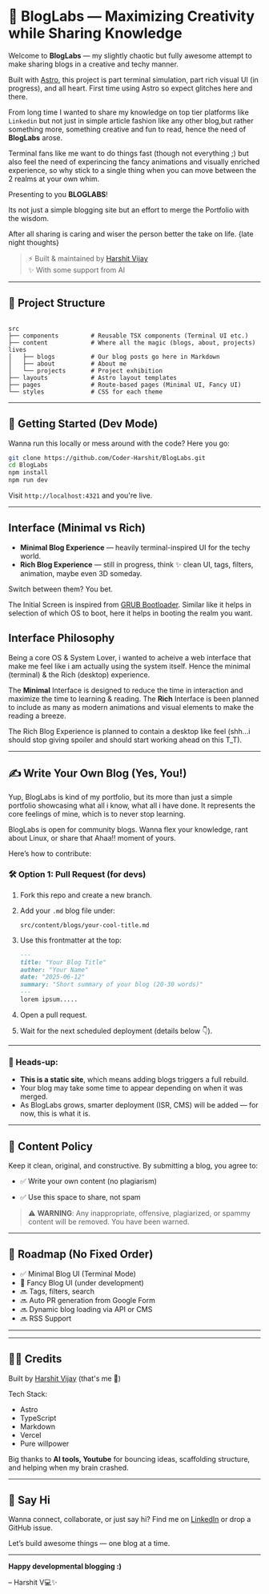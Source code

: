 # 🧠 BlogLabs — Maximizing Creativity while Sharing Knowledge

Welcome to **BlogLabs** — my slightly chaotic but fully awesome attempt to make sharing blogs in a creative and techy manner.

Built with [Astro](https://astro.build), this project is part terminal simulation, part rich visual UI (in progress), and all heart. 
First time using Astro so expect glitches here and there.

From long time I wanted to share my knowledge on top tier platforms like `Linkedin` but not just in simple article fashion like any other blog,but rather something more, something creative and fun to read, hence the need of **BlogLabs** arose.

Terminal fans like me want to do things fast (though not everything ;) but also feel the need of experincing the fancy animations and visually enriched experience, so why stick to a single thing when you can move between the 2 realms at your own whim.

Presenting to you **BLOGLABS**!

Its not just a simple blogging site but an effort to merge the Portfolio with the wisdom.

After all sharing is caring and wiser the person better the take on life. {late night thoughts}

> ⚡ Built & maintained by [Harshit Vijay](https://github.com/Coder-Harshit)  
> ✨ With some support from AI

---

## 📂 Project Structure

```

src
├── components         # Reusable TSX components (Terminal UI etc.)
├── content            # Where all the magic (blogs, about, projects) lives
│   ├── blogs          # Our blog posts go here in Markdown
│   ├── about          # About me
│   └── projects       # Project exhibition
├── layouts            # Astro layout templates
├── pages              # Route-based pages (Minimal UI, Fancy UI)
└── styles             # CSS for each theme

```

---

## 🚀 Getting Started (Dev Mode)

Wanna run this locally or mess around with the code? Here you go:

```bash
git clone https://github.com/Coder-Harshit/BlogLabs.git
cd BlogLabs
npm install
npm run dev
```

Visit `http://localhost:4321` and you're live.

---

## Interface (Minimal vs Rich)

* **Minimal Blog Experience** — heavily terminal-inspired UI for the techy world.
* **Rich Blog Experience** — still in progress, think ✨ clean UI, tags, filters, animation, maybe even 3D someday.

Switch between them? You bet.

The Initial Screen is inspired from [GRUB Bootloader](https://www.gnu.org/software/grub/). Similar like it helps in selection of which OS to boot, here it helps in booting the realm you want.

## Interface Philosophy
Being a core OS & System Lover, i wanted to acheive a web interface that make me feel like i am actually using the system itself.
Hence the minimal (terminal) & the Rich (desktop) experience.

The **Minimal** Interface is designed to reduce the time in interaction and maximize the time to learning & reading.
The **Rich** Interface is been planned to include as many as modern animations and visual elements to make the reading a breeze.

The Rich Blog Experience is planned to contain a desktop like feel (shh...i should stop giving spoiler and should start working ahead on this T_T).

---

## ✍️ Write Your Own Blog (Yes, You!)

Yup, BlogLabs is kind of my portfolio, but its more than just a simple portfolio showcasing what all i know, what all i have done. It represents the core feelings of mine, which is to never stop learning.

BlogLabs is open for community blogs. Wanna flex your knowledge, rant about Linux, or share that Ahaa!! moment of yours.

Here’s how to contribute:

### 🛠 Option 1: Pull Request (for devs)

1. Fork this repo and create a new branch.

2. Add your `.md` blog file under:

   ```
   src/content/blogs/your-cool-title.md
   ```

3. Use this frontmatter at the top:

   ```md
   ---
   title: "Your Blog Title"
   author: "Your Name"
   date: "2025-06-12"
   summary: "Short summary of your blog (20-30 words)"
   ---
   lorem ipsum.....
   ```

4. Open a pull request.

5. Wait for the next scheduled deployment (details below 👇).

<!-- ### 🧑‍🚀 Option 2: Google Form Submission (non-devs or lazy devs)

If you don’t want to touch Git or Markdown directly, fill this [Google Form](https://forms.gle/vAeWsexJJFQEA9tr8).
Auto PR generation :) -->

---

<!-- ## 🕰 Deployment Schedule & Publishing Logic

BlogLabs is hosted at: **[blog-labs.vercel.app](https://blog-labs.vercel.app)**

### ⏳ Deployment Frequency:

* **Alternate Days** — 00:00 UTC (every second day)
* During this window, the site may go into maintenance briefly. -->

### 🚨 Heads-up:

* **This is a static site**, which means adding blogs triggers a full rebuild.
* Your blog may take some time to appear depending on when it was merged.
* As BlogLabs grows, smarter deployment (ISR, CMS) will be added — for now, this is what it is.

---

## 🚫 Content Policy

Keep it clean, original, and constructive.
By submitting a blog, you agree to:

* ✅ Write your own content (no plagiarism)
<!-- * ✅ Be respectful, even if ranting about tech 😅 -->
* ✅ Use this space to share, not spam

> ⚠️ **WARNING**: Any inappropriate, offensive, plagiarized, or spammy content will be removed. You have been warned.

---

## 🧭 Roadmap (No Fixed Order)

* ✅ Minimal Blog UI (Terminal Mode)
* 🔄 Fancy Blog UI (under development)
* 🔜 Tags, filters, search
* 🔜 Auto PR generation from Google Form
* 🔜 Dynamic blog loading via API or CMS
* 🔜 RSS Support

---

<!-- ## 🙋‍♂️ Why I Built This

I wanted to build something **weirdly cool**, functional, and extensible — a platform where I and others can write, learn, teach, and just vibe with dev stuff.

BlogLabs is part of my ongoing dev journey — a side project turned into a public lab.
If you're building cool things or want to share thoughts, you're already welcome here. -->

---

## 🧑‍💻 Credits

Built by [Harshit Vijay](https://github.com/Coder-Harshit) (that's me 👋)

Tech Stack:

* Astro
* TypeScript
* Markdown
* Vercel
* Pure willpower

Big thanks to **AI tools, Youtube** for bouncing ideas, scaffolding structure, and helping when my brain crashed.

---

## 💬 Say Hi

Wanna connect, collaborate, or just say hi?
Find me on [LinkedIn](https://www.linkedin.com/in/harshit-vijay-coderv) or drop a GitHub issue.

Let’s build awesome things — one blog at a time.

---

**Happy developmental blogging :)**

– Harshit V💻✨